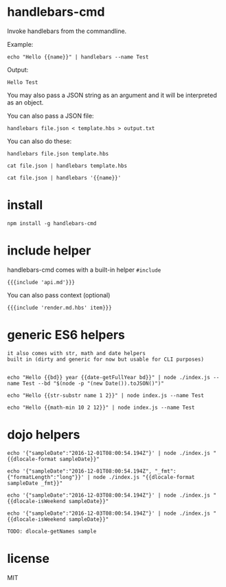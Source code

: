 # handlebars-cmd

Invoke handlebars from the commandline. 

Example:

    echo "Hello {{name}}" | handlebars --name Test

Output:

    Hello Test

You may also pass a JSON string as an argument and it will be 
interpreted as an object.


You can also pass a JSON file:

    handlebars file.json < template.hbs > output.txt

You can also do these:
	
	handlebars file.json template.hbs
 
	cat file.json | handlebars template.hbs

	cat file.json | handlebars '{{name}}'

# install

    npm install -g handlebars-cmd

# include helper

handlebars-cmd comes with a built-in helper `#include`
    
    {{{include 'api.md'}}}

You can also pass context (optional)
    
    {{{include 'render.md.hbs' item}}}

# generic ES6 helpers

	it also comes with str, math and date helpers 
	built in (dirty and generic for now but usable for CLI purposes)


	echo "Hello {{bd}} year {{date-getFullYear bd}}" | node ./index.js --name Test --bd "$(node -p "(new Date()).toJSON()")"	

	echo "Hello {{str-substr name 1 2}}" | node index.js --name Test

	echo "Hello {{math-min 10 2 12}}" | node index.js --name Test

# dojo helpers

	echo '{"sampleDate":"2016-12-01T08:00:54.194Z"}' | node ./index.js "{{dlocale-format sampleDate}}"

	echo '{"sampleDate":"2016-12-01T08:00:54.194Z", "_fmt":{"formatLength":"long"}}' | node ./index.js "{{dlocale-format sampleDate _fmt}}"

	echo '{"sampleDate":"2016-12-03T08:00:54.194Z"}' | node ./index.js "{{dlocale-isWeekend sampleDate}}"

	echo '{"sampleDate":"2016-12-03T08:00:54.194Z"}' | node ./index.js "{{dlocale-isWeekend sampleDate}}"

	TODO: dlocale-getNames sample


# license

MIT
